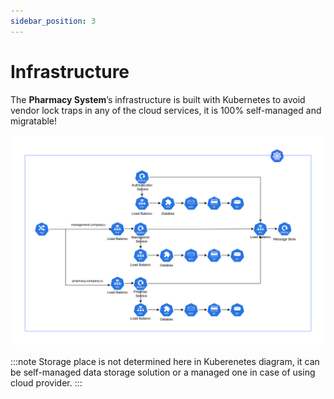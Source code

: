 ```yaml
---
sidebar_position: 3
---
```


# Infrastructure

The **Pharmacy System**’s infrastructure is built with Kubernetes to avoid vendor lock traps in any of the cloud services, it is 100% self-managed and migratable!

![Kubernetes Deployment Diagram](./KubernetesInfrastructureDiagram.svg)

:::note
Storage place is not determined here in Kuberenetes diagram, it can be self-managed data storage solution or a managed one in case of using cloud provider.
:::